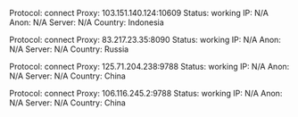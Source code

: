 Protocol: connect
Proxy: 103.151.140.124:10609
Status: working
IP: N/A
Anon: N/A
Server: N/A
Country: Indonesia

Protocol: connect
Proxy: 83.217.23.35:8090
Status: working
IP: N/A
Anon: N/A
Server: N/A
Country: Russia

Protocol: connect
Proxy: 125.71.204.238:9788
Status: working
IP: N/A
Anon: N/A
Server: N/A
Country: China

Protocol: connect
Proxy: 106.116.245.2:9788
Status: working
IP: N/A
Anon: N/A
Server: N/A
Country: China

